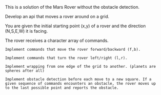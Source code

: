 This is a solution of the Mars Rover without the obstacle detection.

Develop an api that moves a rover around on a grid.

You are given the initial starting point (x,y) of a rover and the direction (N,S,E,W) it is facing.

The rover receives a character array of commands.

    Implement commands that move the rover forward/backward (f,b).

    Implement commands that turn the rover left/right (l,r).

    Implement wrapping from one edge of the grid to another. (planets are spheres after all)

    Implement obstacle detection before each move to a new square. If a given sequence of commands encounters an obstacle, the rover moves up to the last possible point and reports the obstacle.
